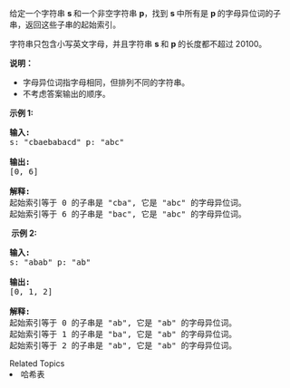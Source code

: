 <p>给定一个字符串&nbsp;<strong>s&nbsp;</strong>和一个非空字符串&nbsp;<strong>p</strong>，找到&nbsp;<strong>s&nbsp;</strong>中所有是&nbsp;<strong>p&nbsp;</strong>的字母异位词的子串，返回这些子串的起始索引。</p>

<p>字符串只包含小写英文字母，并且字符串&nbsp;<strong>s&nbsp;</strong>和 <strong>p&nbsp;</strong>的长度都不超过 20100。</p>

<p><strong>说明：</strong></p>

<ul>
	<li>字母异位词指字母相同，但排列不同的字符串。</li>
	<li>不考虑答案输出的顺序。</li>
</ul>

<p><strong>示例&nbsp;1:</strong></p>

<pre>
<strong>输入:</strong>
s: &quot;cbaebabacd&quot; p: &quot;abc&quot;

<strong>输出:</strong>
[0, 6]

<strong>解释:</strong>
起始索引等于 0 的子串是 &quot;cba&quot;, 它是 &quot;abc&quot; 的字母异位词。
起始索引等于 6 的子串是 &quot;bac&quot;, 它是 &quot;abc&quot; 的字母异位词。
</pre>

<p><strong>&nbsp;示例 2:</strong></p>

<pre>
<strong>输入:</strong>
s: &quot;abab&quot; p: &quot;ab&quot;

<strong>输出:</strong>
[0, 1, 2]

<strong>解释:</strong>
起始索引等于 0 的子串是 &quot;ab&quot;, 它是 &quot;ab&quot; 的字母异位词。
起始索引等于 1 的子串是 &quot;ba&quot;, 它是 &quot;ab&quot; 的字母异位词。
起始索引等于 2 的子串是 &quot;ab&quot;, 它是 &quot;ab&quot; 的字母异位词。
</pre>
<div><div>Related Topics</div><div><li>哈希表</li></div></div>
